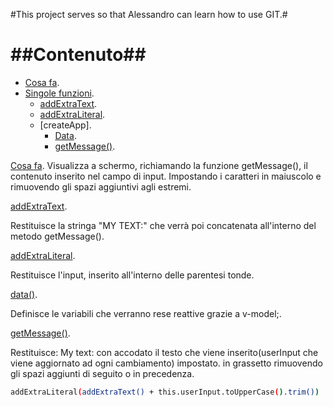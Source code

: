 #This project serves so that Alessandro can learn how to use GIT.#

##Contenuto##
=========
* [Cosa fa](#cosafa).
* [Singole funzioni](#sfunzioni).
	* [addExtraText](#addExtraText).
	* [addExtraLiteral](#addExtraLiteral).
	* [createApp].
		* [Data](#data).
		* [getMessage()](#getm).

[Cosa fa](#cosafa).
Visualizza a schermo, richiamando la funzione getMessage(), il contenuto inserito nel campo di input.
Impostando i caratteri in maiuscolo e rimuovendo gli spazi aggiuntivi agli estremi.

[addExtraText](#addExtratext).

Restituisce la stringa "MY TEXT:" che verrà poi concatenata all'interno del metodo getMessage().

[addExtraLiteral](#addExtraLiteral).

Restituisce l'input, inserito all'interno delle parentesi tonde.

[data()](#data).

Definisce le variabili che verranno rese reattive grazie a v-model;.

[getMessage()](#getm).

Restituisce: My text: con accodato il testo che viene inserito(userInput che viene aggiornato ad ogni cambiamento) impostato. 
in grassetto rimuovendo gli spazi aggiunti di seguito o in precedenza.

```sh
addExtraLiteral(addExtraText() + this.userInput.toUpperCase().trim()) || "Start typing above...";
```